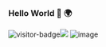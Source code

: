 ### Hello World 👋 🌍
![visitor-badge](https://visitor-badge.laobi.icu/badge?page_id=ivanikonomov.ivanikonomov.readme)<a href="https://www.linkedin/in/ivanikonomov"><img src="https://img.shields.io/badge/linkedin-%230077B5.svg?&style=for-the-badge&logo=linkedin&logoColor=white" /></a>
![image](ivanikonomov/ivanikonomov/blob/master/images/hello-world.jpg?raw=true)


